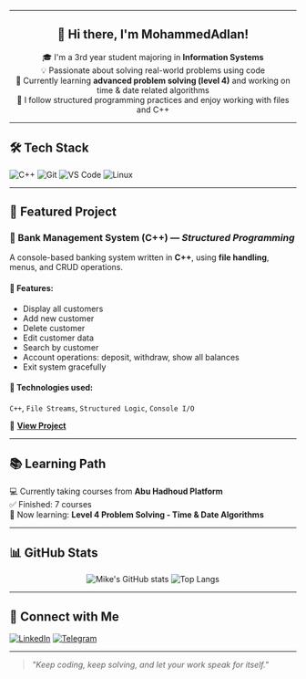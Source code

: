<div align="center">




---

## 👋 Hi there, I'm **MohammedAdlan!**

🎓 I'm a 3rd year student majoring in **Information Systems**  
💡 Passionate about solving real-world problems using code  
🚀 Currently learning **advanced problem solving (level 4)** and working on time & date related algorithms  
🧠 I follow structured programming practices and enjoy working with files and C++

</div>

---

## 🛠️ Tech Stack

![C++](https://img.shields.io/badge/C%2B%2B-00599C?style=flat&logo=c%2B%2B&logoColor=white)
![Git](https://img.shields.io/badge/GIT-E44C30?style=flat&logo=git&logoColor=white)
![VS Code](https://img.shields.io/badge/VS%20Code-0078D4?style=flat&logo=visual-studio-code&logoColor=white)
![Linux](https://img.shields.io/badge/Linux-FCC624?style=flat&logo=linux&logoColor=black)

---

## 📂 Featured Project

### 💼 Bank Management System (C++) — *Structured Programming*

A console-based banking system written in **C++**, using **file handling**, menus, and CRUD operations.

#### 🔹 Features:
- Display all customers  
- Add new customer  
- Delete customer  
- Edit customer data  
- Search by customer  
- Account operations: deposit, withdraw, show all balances  
- Exit system gracefully

#### 📁 Technologies used:
`C++`, `File Streams`, `Structured Logic`, `Console I/O`

🔗 **[View Project](https://github.com/your_username/bank-management-cpp)**

---

## 📚 Learning Path

💻 Currently taking courses from **Abu Hadhoud Platform**  
✅ Finished: 7 courses  
📍 Now learning: **Level 4 Problem Solving - Time & Date Algorithms**

---

## 📊 GitHub Stats

<div align="center">

![Mike's GitHub stats](https://github-readme-stats.vercel.app/api?username=your_username&show_icons=true&theme=radical)
![Top Langs](https://github-readme-stats.vercel.app/api/top-langs/?username=your_username&layout=compact&theme=radical)

</div>

---

## 🤝 Connect with Me

[![LinkedIn](https://img.shields.io/badge/-LinkedIn-blue?style=flat&logo=linkedin&logoColor=white)](https://www.linkedin.com/in/your-profile)
[![Telegram](https://img.shields.io/badge/-@yourhandle-grey?style=flat&logo=telegram)](https://t.me/yourhandle)

---

> *"Keep coding, keep solving, and let your work speak for itself."*

